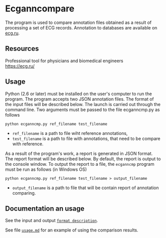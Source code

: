 # Ecganncompare

The program is used to compare annotation files obtained as a result of processing a set of ECG records. 
Annotation to databases are available on [ecg.ru](https://ecg.ru/).

## Resources

Professional tool for physicians and biomedical engineers  
https://ecg.ru/

## Usage

Python (2.6 or later) must be installed on the user's computer to run the program.
The program accepts two JSON annotation files. The format of the input files will be described below.
The launch is carried out through the command line.
Two arguments must be passed to the file ecganncmp.py as follows

    python ecganncmp.py ref_filename test_filename

- `ref_filename` is a path to file wiht reference annotations,
- `test_filename` is a path to file with annotations, that need to be compare with reference.

As a result of the program's work, a report is generated in JSON format.
The report format will be described below.
By default, the report is output to the console window.
To output the report to a file, the `ecganncmp` program must be run as follows (in Windows OS)

    python ecganncmp.py ref_filename test_filename > output_filename

- `output_filename` is a path to file that will be contain report of annotation comparing.

## Documentation an usage

See the input and output [`format description`](./formats.md).

See file [`usage.md`](./usage.md) for an example of using the comparison results.
